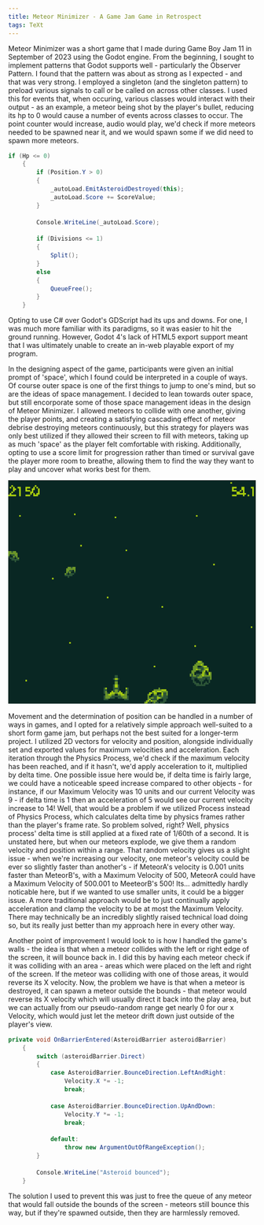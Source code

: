 ```yaml
---
title: Meteor Minimizer - A Game Jam Game in Retrospect
tags: TeXt
---
```


Meteor Minimizer was a short game that I made during Game Boy Jam 11 in September of 2023 using the Godot engine.
From the beginning, I sought to implement patterns that Godot supports well - particularly the Observer Pattern.
I found that the pattern was about as strong as I expected - and that was very strong. I employed a singleton (and the singleton pattern) to preload various signals to call or be called on across other classes. I used this for events that, when occuring, various classes would interact with their output - as an example, a meteor being shot by the player's bullet, reducing its hp to 0 would cause a number of events across classes to occur. The point counter would increase, audio would play, we'd check if more meteors needed to be spawned near it, and we would spawn some if we did need to spawn more meteors.

```cs
if (Hp <= 0)
	{
		if (Position.Y > 0)
		{
			_autoLoad.EmitAsteroidDestroyed(this);
			_autoLoad.Score += ScoreValue;
		}

        Console.WriteLine(_autoLoad.Score);

        if (Divisions <= 1)
		{
			Split();
		}
		else
		{
			QueueFree();
		}
	}
```

Opting to use C# over Godot's GDScript had its ups and downs. For one, I was much more familiar with its paradigms, so it was easier to hit the ground running. However, Godot 4's lack of HTML5 export support meant that I was ultimately unable to create an in-web playable export of my program.

In the designing aspect of the game, participants were given an initial prompt of 'space', which I found could be interpreted in a couple of ways. Of course outer space is one of the first things to jump to one's mind, but so are the ideas of space management. I decided to lean towards outer space, but still encorporate some of those space management ideas in the design of Meteor Minimizer. I allowed meteors to collide with one another, giving the player points, and creating a satisfying cascading effect of meteor debrise destroying meteors continuously, but this strategy for players was only best utilized if they allowed their screen to fill with meteors, taking up as much 'space' as the player felt comfortable with risking. Additionally, opting to use a score limit for progression rather than timed or survival gave the player more room to breathe, allowing them to find the way they want to play and uncover what works best for them.

![Test Stuff](/MeteorMinimizerDemoImage.png)

Movement and the determination of position can be handled in a number of ways in games, and I opted for a relatively simple approach well-suited to a short form game jam, but perhaps not the best suited for a longer-term project. I utilized 2D vectors for velocity and position, alongside individually set and exported values for maximum velocities and acceleration. Each iteration through the Physics Process, we'd check if the maximum velocity has been reached, and if it hasn't, we'd apply acceleration to it, multiplied by delta time. One possible issue here would be, if delta time is fairly large, we could have a noticeable speed increase compared to other objects - for instance, if our Maximum Velocity was 10 units and our current Velocity was 9 - if delta time is 1 then an acceleration of 5 would see our current velocity increase to 14! Well, that would be a problem if we utilized Process instead of Physics Process, which calculates delta time by physics frames rather than the player's frame rate. So problem solved, right? Well, physics process' delta time is still applied at a fixed rate of 1/60th of a second. It is unstated here, but when our meteors explode, we give them a random velocity and position within a range. That random velocity gives us a slight issue - when we're increasing our velocity, one meteor's velocity could be ever so slightly faster than another's - if MeteorA's velocity is 0.001 units faster than MeteorB's, with a Maximum Velocity of 500, MeteorA could have a Maximum Velocity of 500.001 to MeeteorB's 500! Its... admittedly hardly noticable here, but if we wanted to use smaller units, it could be a bigger issue. A more traditional approach would be to just continually apply acceleration and clamp the velocity to be at most the Maximum Velocity. There may technically be an incredibly slightly raised technical load doing so, but its really just better than my approach here in every other way.

Another point of improvement I would look to is how I handled the game's walls - the idea is that when a meteor collides with the left or right edge of the screen, it will bounce back in. I did this by having each meteor check if it was colliding with an area - areas which were placed on the left and right of the screen. If the meteor was colliding with one of those areas, it would reverse its X velocity. Now, the problem we have is that when a meteor is destroyed, it can spawn a meteor outside the bounds - that meteor would reverse its X velocity which will usually direct it back into the play area, but we can actually from our pseudo-random range get nearly 0 for our x Velocity, which would just let the meteor drift down just outside of the player's view.

```cs
private void OnBarrierEntered(AsteroidBarrier asteroidBarrier)
	{
		switch (asteroidBarrier.Direct)
		{
			case AsteroidBarrier.BounceDirection.LeftAndRight:
				Velocity.X *= -1;
				break;

			case AsteroidBarrier.BounceDirection.UpAndDown:
				Velocity.Y *= -1;
				break;

			default:
				throw new ArgumentOutOfRangeException();
		}

		Console.WriteLine("Asteroid bounced");
	}

```

The solution I used to prevent this was just to free the queue of any meteor that would fall outside the bounds of the screen - meteors still bounce this way, but if they're spawned outside, then they are harmlessly removed.
